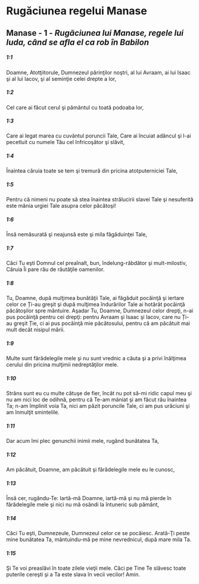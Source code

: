 # Rugăciunea regelui Manase

## Manase - 1 - *Rugăciunea lui Manase, regele lui Iuda, când se afla el ca rob în Babilon*

##### 1:1
Doamne, Atotţiitorule, Dumnezeul părinţilor noştri, al lui Avraam, ai lui Isaac şi al lui Iacov, şi al seminţie celei drepte a lor,

##### 1:2
Cel care ai făcut cerul şi pământul cu toată podoaba lor,

##### 1:3
Care ai legat marea cu cuvântul poruncii Tale, Care ai încuiat adâncul şi l-ai pecetluit cu numele Tău cel înfricoşător şi slăvit,

##### 1:4
Înaintea căruia toate se tem şi tremură din pricina atotputerniciei Tale,

##### 1:5
Pentru că nimeni nu poate să stea înaintea strălucirii slavei Tale şi nesuferită este mânia urgiei Tale asupra celor păcătoşi!

##### 1:6
Însă nemăsurată şi neajunsă este şi mila făgăduinţei Tale,

##### 1:7
Căci Tu eşti Domnul cel preaînalt, bun, îndelung-răbdător şi mult-milostiv, Căruia Îi pare rău de răutăţile oamenilor.

##### 1:8
Tu, Doamne, după mulţimea bunătăţii Tale, ai făgăduit pocăinţă şi iertare celor ce Ți-au greşit şi după mulţimea îndurărilor Tale ai hotărât pocăinţă păcătoşilor spre mântuire. Aşadar Tu, Doamne, Dumnezeul celor drepţi, n-ai pus pocăinţă pentru cei drepţi: pentru Avraam şi Isaac şi Iacov, care nu Ți-au greşit Ție, ci ai pus pocăinţă mie păcătosului, pentru că am păcătuit mai mult decât nisipul mării.

##### 1:9
Multe sunt fărădelegile mele şi nu sunt vrednic a căuta şi a privi înălţimea cerului din pricina mulţimii nedreptăţilor mele.

##### 1:10
Strâns sunt eu cu multe cătuşe de fier, încât nu pot să-mi ridic capul meu şi nu am nici loc de odihnă, pentru că Te-am mâniat şi am făcut rău înaintea Ta; n-am împlinit voia Ta, nici am păzit poruncile Tale, ci am pus urâciuni şi am înmulţit smintelile.

##### 1:11
Dar acum îmi plec genunchii inimii mele, rugând bunătatea Ta,

##### 1:12
Am păcătuit, Doamne, am păcătuit şi fărădelegile mele eu le cunosc,

##### 1:13
Însă cer, rugându-Te: Iartă-mă Doamne, iartă-mă şi nu mă pierde în fărădelegile mele şi nici nu mă osândi la întuneric sub pământ,

##### 1:14
Căci Tu eşti, Dumnezeule, Dumnezeul celor ce se pocăiesc. Arată-Ţi peste mine bunătatea Ta, mântuindu-mă pe mine nevrednicul, după mare mila Ta.

##### 1:15
Şi Te voi preaslăvi în toate zilele vieţii mele. Căci pe Tine Te slăvesc toate puterile cereşti şi a Ta este slava în vecii vecilor! Amin.

